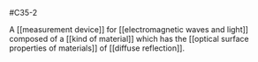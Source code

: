 #C35-2 

A [[measurement device]] for [[electromagnetic waves and light]] composed of a [[kind of material]] which has the [[optical surface properties of materials]] of [[diffuse reflection]].
